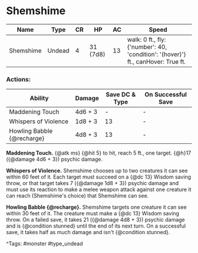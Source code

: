 # Shemshime

| Name | Type | CR | HP | AC | Speed |
|------|------|----|----|----|-------|
| Shemshime | Undead | 4 | 31 (7d8) | 13 | walk: 0 ft., fly: {'number': 40, 'condition': '(hover)'} ft., canHover: True ft. |

### Actions:

| Ability | Damage | Save DC & Type | On Successful Save |
|---------|--------|----------------|--------------------|
| Maddening Touch | 4d6 + 3 | - | - |
| Whispers of Violence | 1d8 + 3 | 13 | - |
| Howling Babble {@recharge} | 4d8 + 3 | 13 | - |


**Maddening Touch.** {@atk ms} {@hit 5} to hit, reach 5 ft., one target. {@h}17 ({@damage 4d6 + 3}) psychic damage.

**Whispers of Violence.** Shemshime chooses up to two creatures it can see within 60 feet of it. Each target must succeed on a {@dc 13} Wisdom saving throw, or that target takes 7 ({@damage 1d8 + 3}) psychic damage and must use its reaction to make a melee weapon attack against one creature it can reach (Shemshime's choice) that Shemshime can see.

**Howling Babble {@recharge}.** Shemshime targets one creature it can see within 30 feet of it. The creature must make a {@dc 13} Wisdom saving throw. On a failed save, it takes 21 ({@damage 4d8 + 3}) psychic damage and is {@condition stunned} until the end of its next turn. On a successful save, it takes half as much damage and isn't {@condition stunned}.

^Tags: #monster #type_undead